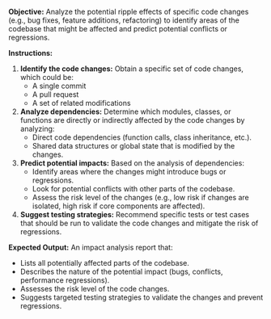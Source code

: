 **Objective:** Analyze the potential ripple effects of specific code changes (e.g., bug fixes, feature additions, refactoring) to identify areas of the codebase that might be affected and predict potential conflicts or regressions.

**Instructions:**

1. **Identify the code changes:**  Obtain a specific set of code changes, which could be:
    - A single commit
    - A pull request
    - A set of related modifications
2. **Analyze dependencies:**  Determine which modules, classes, or functions are directly or indirectly affected by the code changes by analyzing:
    -  Direct code dependencies (function calls, class inheritance, etc.).
    -  Shared data structures or global state that is modified by the changes.
3. **Predict potential impacts:**  Based on the analysis of dependencies:
    -  Identify areas where the changes might introduce bugs or regressions.
    -  Look for potential conflicts with other parts of the codebase.
    -  Assess the risk level of the changes (e.g., low risk if changes are isolated, high risk if core components are affected).
4. **Suggest testing strategies:**  Recommend specific tests or test cases that should be run to validate the code changes and mitigate the risk of regressions.

**Expected Output:** An impact analysis report that:

-  Lists all potentially affected parts of the codebase.
-  Describes the nature of the potential impact (bugs, conflicts, performance regressions).
-  Assesses the risk level of the code changes.
- Suggests targeted testing strategies to validate the changes and prevent regressions.
